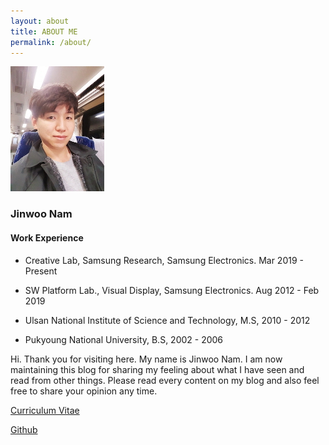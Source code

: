 ```yaml
---
layout: about
title: ABOUT ME
permalink: /about/
---
```


![title](./assets/profile.jpg)



### Jinwoo Nam

#### Work Experience

* Creative Lab, Samsung Research, Samsung Electronics. Mar 2019 - Present
* SW Platform Lab., Visual Display, Samsung Electronics. Aug 2012 - Feb 2019

* Ulsan National Institute of Science and Technology, M.S, 2010 - 2012
* Pukyoung National University, B.S, 2002 - 2006 



Hi. Thank you for visiting here. My name is Jinwoo Nam. I am now maintaining this blog for sharing my feeling about what I have seen and read from other things. Please read every content on my blog and also feel free to share your opinion any time. 



[Curriculum Vitae](/assets/file/jinwoo-cv.pdf)

[Github](https://github.com/junimnjw)    